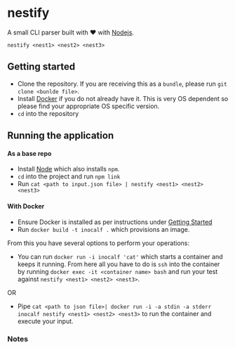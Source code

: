 # nestify

A small CLI parser built with ❤ with [Nodejs](https://nodejs.org/en/).

`nestify <nest1> <nest2> <nest3>`

## Getting started

- Clone the repository. If you are receiving this as a `bundle`, please run `git clone <bunlde file>`.
- Install [Docker](https://www.docker.com/) if you do not already have it. This is very OS dependent so please find your appropriate OS specific version.
- `cd` into the repository

## Running the application

#### As a base repo

- Install [Node](https://nodejs.org/en/) which also installs `npm`.
- `cd` into the project and run `npm link`
- Run `cat <path to input.json file> | nestify <nest1> <nest2> <nest3>`

#### With Docker

- Ensure Docker is installed as per instructions under [Getting Started](#getting-started)
- Run `docker build -t inocalf .` which provisions an image.

From this you have several options to perform your operations:

- You can run `docker run -i inocalf 'cat'` which starts a container and keeps it running. From here all you have to do is `ssh` into the container by running `docker exec -it <container name> bash` and run your test against `nestify <nest1> <nest2> <nest3>`.

OR

- Pipe `cat <path to json file>| docker run -i -a stdin -a stderr inocalf nestify <nest1> <nest2> <nest3>` to run the container and execute your input.

### Notes
